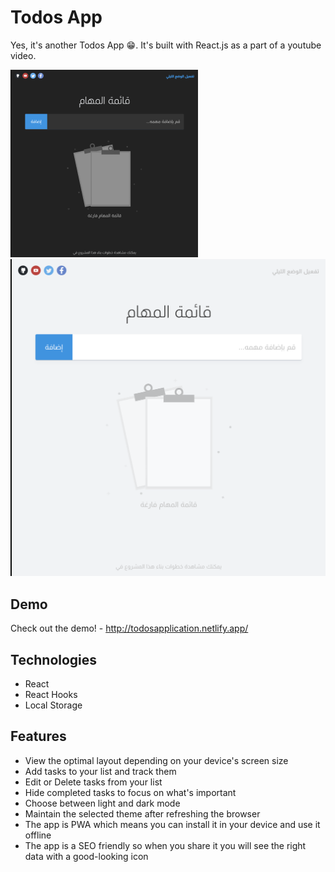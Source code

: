 # Todos App

Yes, it's another Todos App 😁. It's built with React.js as a part of a youtube video.


<img src="/public/screenshot-dark-mode.png" alt="screenshot-dark-mode"/>
<img src="/public/screenshot-light-mode.png" alt="screenshot-light-mode"/>

## Demo

Check out the demo! - http://todosapplication.netlify.app/

## Technologies

- React
- React Hooks
- Local Storage

## Features

- View the optimal layout depending on your device's screen size
- Add tasks to your list and track them
- Edit or Delete tasks from your list 
- Hide completed tasks to focus on what's important
- Choose between light and dark mode
- Maintain the selected theme after refreshing the browser
- The app is PWA which means you can install it in your device and use it offline
- The app is a SEO friendly so when you share it you will see the right data with a good-looking icon